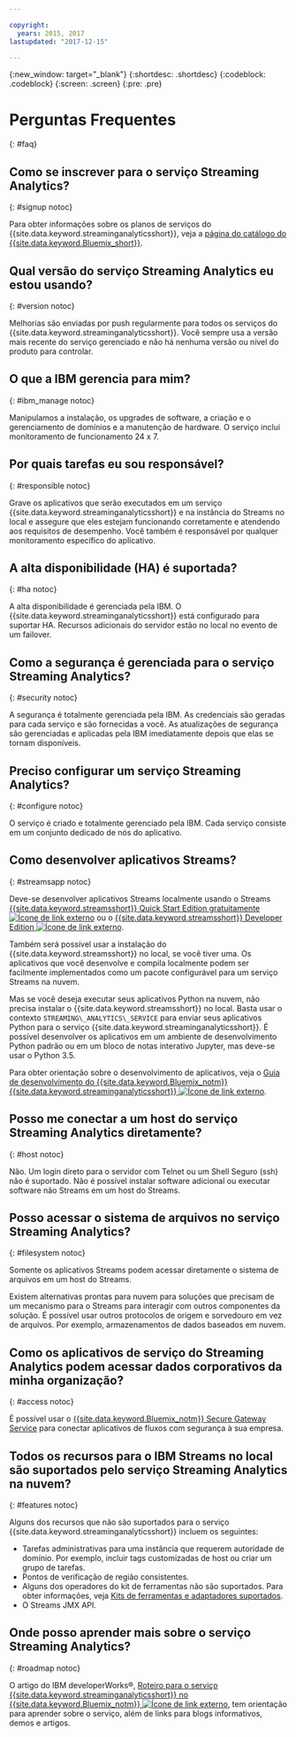 ```yaml
---

copyright:
  years: 2015, 2017
lastupdated: "2017-12-15"

---
```


<!-- Attribute definitions -->
{:new_window: target="_blank"}
{:shortdesc: .shortdesc}
{:codeblock: .codeblock}
{:screen: .screen}
{:pre: .pre}

# Perguntas Frequentes
{: #faq}

## Como se inscrever para o serviço Streaming Analytics?
{: #signup notoc}  

Para obter informações sobre os planos de serviços do {{site.data.keyword.streaminganalyticsshort}}, veja a [página do catálogo do {{site.data.keyword.Bluemix_short}}](https://console.ng.bluemix.net/catalog/services/streaming-analytics).

## Qual versão do serviço Streaming Analytics eu estou usando?
{: #version notoc}   

Melhorias são enviadas por push regularmente para todos os serviços do {{site.data.keyword.streaminganalyticsshort}}. Você sempre usa a versão mais recente do serviço gerenciado e não há nenhuma versão ou nível do produto para controlar.

## O que a IBM gerencia para mim?
{: #ibm_manage notoc}   

Manipulamos a instalação, os upgrades de software, a criação e o gerenciamento de domínios e a manutenção de hardware. O serviço inclui monitoramento de funcionamento 24 x 7.


## Por quais tarefas eu sou responsável?  
{: #responsible notoc}

Grave os aplicativos que serão executados em um serviço {{site.data.keyword.streaminganalyticsshort}} e na instância do Streams no local e assegure que eles estejam funcionando corretamente e atendendo aos requisitos de desempenho. Você também é responsável por qualquer monitoramento específico do aplicativo.

## A alta disponibilidade (HA) é suportada?
{: #ha notoc}

A alta disponibilidade é gerenciada pela IBM. O {{site.data.keyword.streaminganalyticsshort}} está configurado para suportar HA. Recursos adicionais do servidor estão no local no evento de um failover. 

## Como a segurança é gerenciada para o serviço Streaming Analytics?
{: #security notoc}  

A segurança é totalmente gerenciada pela IBM. As credenciais são geradas para cada serviço e são fornecidas a você. As atualizações de segurança são gerenciadas e aplicadas pela IBM imediatamente depois que elas se tornam disponíveis.

## Preciso configurar um serviço Streaming Analytics?  
{: #configure notoc}

O serviço é criado e totalmente gerenciado pela IBM. Cada serviço consiste em um conjunto dedicado de nós do aplicativo.

## Como desenvolver aplicativos Streams?
{: #streamsapp notoc}

Deve-se desenvolver aplicativos Streams localmente usando o Streams [{{site.data.keyword.streamsshort}} Quick Start Edition gratuitamente ![Ícone de link externo](../../icons/launch-glyph.svg "Ícone de link externo")](http://ibmstreams.github.io/streamsx.documentation/docs/4.2/qse-intro/) ou o [{{site.data.keyword.streamsshort}} Developer Edition ![Ícone de link externo](../../icons/launch-glyph.svg "Ícone de link externo")](http://www.ibm.com/support/docview.wss?uid=swg24042775).

Também será possível usar a instalação do {{site.data.keyword.streamsshort}} no local, se você tiver uma. Os aplicativos que você desenvolve e compila localmente podem ser facilmente implementados como um pacote configurável para um serviço Streams na nuvem.

Mas se você deseja executar seus aplicativos Python na nuvem, não precisa instalar o {{site.data.keyword.streamsshort}} no local. Basta usar o contexto `STREAMING\_ANALYTICS\_SERVICE` para enviar seus aplicativos Python para o serviço {{site.data.keyword.streaminganalyticsshort}}. É possível desenvolver os aplicativos em um ambiente de desenvolvimento Python padrão ou em um bloco de notas interativo Jupyter, mas deve-se usar o Python 3.5.

Para obter orientação sobre o desenvolvimento de aplicativos, veja o [Guia de desenvolvimento do {{site.data.keyword.Bluemix_notm}} {{site.data.keyword.streaminganalyticsshort}} ![Ícone de link externo](../../icons/launch-glyph.svg "Ícone de link externo")](https://developer.ibm.com/streamsdev/docs/bluemix-streaming-analytics-development-guide/).

## Posso me conectar a um host do serviço Streaming Analytics diretamente?
{: #host notoc}  

Não. Um login direto para o servidor com Telnet ou um Shell Seguro (ssh) não é suportado. Não é possível instalar software adicional ou executar software não Streams em um host do Streams.

## Posso acessar o sistema de arquivos no serviço Streaming Analytics?
{: #filesystem notoc}  

Somente os aplicativos Streams podem acessar diretamente o sistema de arquivos em um host do Streams.

Existem alternativas prontas para nuvem para soluções que precisam de um mecanismo para o Streams para interagir com outros componentes da solução. É possível usar outros protocolos de origem e sorvedouro em vez de arquivos. Por exemplo, armazenamentos de dados baseados em nuvem.

## Como os aplicativos de serviço do Streaming Analytics podem acessar dados corporativos da minha organização?
{: #access notoc}  

É possível usar o [{{site.data.keyword.Bluemix_notm}} Secure Gateway Service](https://console.ng.bluemix.net/catalog/services/secure-gateway) para conectar aplicativos de fluxos com segurança à sua empresa.

## Todos os recursos para o IBM Streams no local são suportados pelo serviço Streaming Analytics na nuvem?
{: #features notoc}

Alguns dos recursos que não são suportados para o serviço {{site.data.keyword.streaminganalyticsshort}} incluem os seguintes:

  - Tarefas administrativas para uma instância que requerem autoridade de domínio. Por exemplo, incluir tags customizadas de host ou criar um grupo de tarefas.
  - Pontos de verificação de região consistentes.
  - Alguns dos operadores do kit de ferramentas não são suportados. Para obter informações, veja [Kits de ferramentas e adaptadores suportados](/docs/services/StreamingAnalytics/compatible_toolkits.html).
  - O Streams JMX API.

## Onde posso aprender mais sobre o serviço Streaming Analytics?
{: #roadmap notoc}

O artigo do IBM developerWorks®, [Roteiro para o serviço {{site.data.keyword.streaminganalyticsshort}} no {{site.data.keyword.Bluemix_notm}} ![Ícone de link externo](../../icons/launch-glyph.svg "Ícone de link externo")](https://developer.ibm.com/streamsdev/docs/roadmap-for-streaming-analytics-service-on-bluemix/), tem orientação para aprender sobre o serviço, além de links para blogs informativos, demos e artigos.
